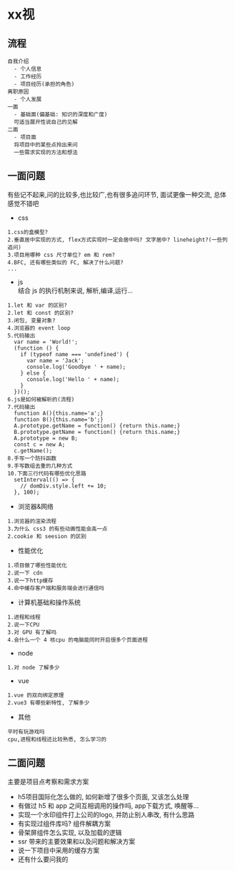 # xx视

## 流程
```
自我介绍
  - 个人信息
  - 工作经历
  - 项目经历(承担的角色)
离职原因
  - 个人发展
一面
  - 基础面(偏基础: 知识的深度和广度)
  可适当展开性说自己的见解
二面
  - 项目面
  将项目中的某些点拎出来问
  一些需求实现的方法和想法
```
## 一面问题
有些记不起来,问的比较多,也比较广,也有很多追问环节, 面试更像一种交流, 总体感觉不错吧
- css
```
1.css的盒模型?
2.垂直居中实现的方式, flex方式实现时一定会居中吗? 文字居中? lineheight?(一些列追问)
3.项目用哪种 css 尺寸单位? em 和 rem?
4.BFC, 还有哪些类似的 FC, 解决了什么问题?
...
```
- js  
结合 js 的执行机制来说, 解析,编译,运行...
```
1.let 和 var 的区别?
2.let 和 const 的区别?
3.闭包, 变量对象?
4.浏览器的 event loop
5.代码输出
  var name = 'World!'; 
  (function () {  
    if (typeof name === 'undefined') {    
      var name = 'Jack';    
      console.log('Goodbye ' + name);  
    } else { 
      console.log('Hello ' + name);  
    } 
  })();
6.js是如何被解析的(流程)
7.代码输出
  function A(){this.name='a';}
  function B(){this.name='b';}
  A.prototype.getName = function() {return this.name;}
  B.prototype.getName = function() {return this.name;}
  A.prototype = new B;
  const c = new A;
  c.getName();
8.手写一个防抖函数
9.手写数组去重的几种方式
10.下面三行代码有哪些优化思路
  setInterval(() => {
    // domDiv.style.left += 10;
  }, 100);
```
- 浏览器&网络
```
1.浏览器的渲染流程
3.为什么 css3 的有些动画性能会高一点
2.cookie 和 seesion 的区别
```
- 性能优化
```
1.项目做了哪些性能优化
2.说一下 cdn
3.说一下http缓存
4.命中缓存客户端和服务端会进行通信吗
```
- 计算机基础和操作系统
```
1.进程和线程
2.说一下CPU
3.对 GPU 有了解吗
4.会什么一个 4 核cpu 的电脑能同时开启很多个页面进程
```
- node
```
1.对 node 了解多少
```
- vue
```
1.vue 的双向绑定原理
2.vue3 有哪些新特性, 了解多少
```
- 其他
```
平时有玩游戏吗
cpu,进程和线程还比较熟悉, 怎么学习的
```

## 二面问题
主要是项目点考察和需求方案

- h5项目国际化怎么做的, 如何新增了很多个页面, 又该怎么处理
- 有做过 h5 和 app 之间互相调用的操作吗, app下载方式, 唤醒等...
- 实现一个水印组件打上公司的logo, 并防止别人串改, 有什么思路
- 有实现过组件库吗? 组件解耦方案
- 骨架屏组件怎么实现, 以及加载的逻辑
- ssr 带来的主要效果和以及问题和解决方案
- 说一下项目中采用的缓存方案
- 还有什么要问我的